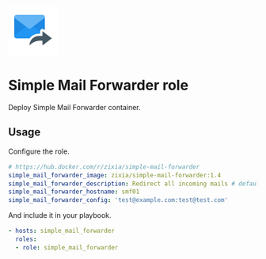 <img src="/logos/simple_mail_forwarder.png" alt="simple_mail_forwarder logo" width="100" height="100">

# Simple Mail Forwarder role

Deploy Simple Mail Forwarder container.

## Usage

Configure the role.

```yml
# https://hub.docker.com/r/zixia/simple-mail-forwarder
simple_mail_forwarder_image: zixia/simple-mail-forwarder:1.4
simple_mail_forwarder_description: Redirect all incoming mails # default: Simple Mail Forwarder
simple_mail_forwarder_hostname: smf01
simple_mail_forwarder_config: 'test@example.com:test@test.com'
```

And include it in your playbook.

```yml
- hosts: simple_mail_forwarder
  roles:
  - role: simple_mail_forwarder
```
